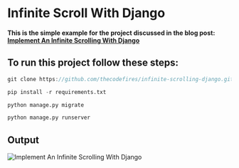 # Infinite Scroll With Django
__This is the simple example for the project discussed in the blog post: [Implement An Infinite Scrolling With Django](https://codefires.com/implement-infinite-scrolling-django/)__

## To run this project follow these steps:
```javascript
git clone https://github.com/thecodefires/infinite-scrolling-django.git
```
```python
pip install -r requirements.txt
```
```python
python manage.py migrate
```
```python
python manage.py runserver
```
## Output
![Implement An Infinite Scrolling With Django](https://frontend.codefires.com/images/infinite-scrolling-django-js.gif)
